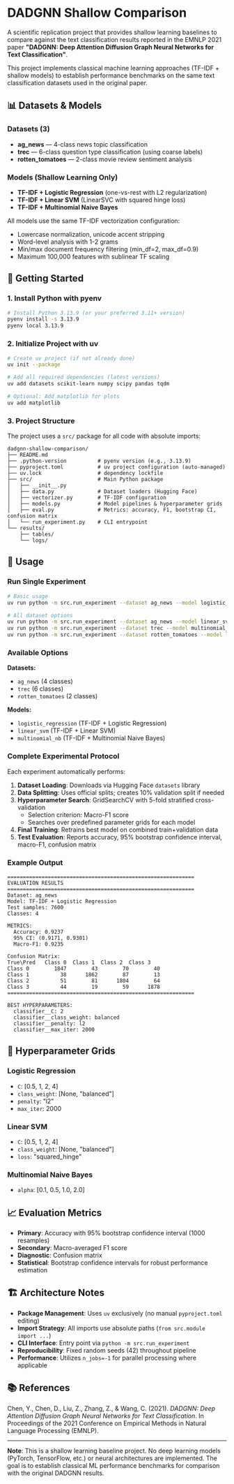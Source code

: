 # DADGNN Shallow Comparison

A scientific replication project that provides shallow learning baselines to compare against the text classification results reported in the EMNLP 2021 paper **"DADGNN: Deep Attention Diffusion Graph Neural Networks for Text Classification"**.

This project implements classical machine learning approaches (TF-IDF + shallow models) to establish performance benchmarks on the same text classification datasets used in the original paper.

## 📊 Datasets & Models

### Datasets (3)
- **ag_news** — 4-class news topic classification 
- **trec** — 6-class question type classification (using coarse labels)
- **rotten_tomatoes** — 2-class movie review sentiment analysis

### Models (Shallow Learning Only)
- **TF-IDF + Logistic Regression** (one-vs-rest with L2 regularization)
- **TF-IDF + Linear SVM** (LinearSVC with squared hinge loss)
- **TF-IDF + Multinomial Naive Bayes**

All models use the same TF-IDF vectorization configuration:
- Lowercase normalization, unicode accent stripping
- Word-level analysis with 1-2 grams
- Min/max document frequency filtering (min_df=2, max_df=0.9)
- Maximum 100,000 features with sublinear TF scaling

## 🚀 Getting Started

### 1. Install Python with pyenv

```bash
# Install Python 3.13.9 (or your preferred 3.11+ version)
pyenv install -s 3.13.9
pyenv local 3.13.9
```

### 2. Initialize Project with uv

```bash
# Create uv project (if not already done)
uv init --package

# Add all required dependencies (latest versions)
uv add datasets scikit-learn numpy scipy pandas tqdm

# Optional: Add matplotlib for plots
uv add matplotlib
```

### 3. Project Structure

The project uses a `src/` package for all code with absolute imports:

```
dadgnn-shallow-comparison/
├── README.md
├── .python-version          # pyenv version (e.g., 3.13.9)
├── pyproject.toml           # uv project configuration (auto-managed)
├── uv.lock                  # dependency lockfile
├── src/                     # Main Python package
│   ├── __init__.py
│   ├── data.py              # Dataset loaders (Hugging Face)
│   ├── vectorizer.py        # TF-IDF configuration
│   ├── models.py            # Model pipelines & hyperparameter grids
│   ├── eval.py              # Metrics: accuracy, F1, bootstrap CI, confusion matrix
│   └── run_experiment.py    # CLI entrypoint
└── results/
    ├── tables/
    └── logs/
```

## 🎯 Usage

### Run Single Experiment

```bash
# Basic usage
uv run python -m src.run_experiment --dataset ag_news --model logistic_regression

# All dataset options
uv run python -m src.run_experiment --dataset ag_news --model linear_svm
uv run python -m src.run_experiment --dataset trec --model multinomial_nb
uv run python -m src.run_experiment --dataset rotten_tomatoes --model logistic_regression
```

### Available Options

**Datasets:**
- `ag_news` (4 classes)
- `trec` (6 classes) 
- `rotten_tomatoes` (2 classes)

**Models:**
- `logistic_regression` (TF-IDF + Logistic Regression)
- `linear_svm` (TF-IDF + Linear SVM)
- `multinomial_nb` (TF-IDF + Multinomial Naive Bayes)

### Complete Experimental Protocol

Each experiment automatically performs:

1. **Dataset Loading**: Downloads via Hugging Face `datasets` library
2. **Data Splitting**: Uses official splits; creates 10% validation split if needed
3. **Hyperparameter Search**: GridSearchCV with 5-fold stratified cross-validation
   - Selection criterion: Macro-F1 score
   - Searches over predefined parameter grids for each model
4. **Final Training**: Retrains best model on combined train+validation data
5. **Test Evaluation**: Reports accuracy, 95% bootstrap confidence interval, macro-F1, confusion matrix

### Example Output

```
============================================================
EVALUATION RESULTS
============================================================
Dataset: ag_news
Model: TF-IDF + Logistic Regression
Test samples: 7600
Classes: 4

METRICS:
  Accuracy: 0.9237
  95% CI: (0.9171, 0.9301)
  Macro-F1: 0.9235

Confusion Matrix:
True\Pred   Class 0  Class 1  Class 2  Class 3
Class 0        1847        43        70        40
Class 1          38      1862        87        13  
Class 2          51        81      1804        64
Class 3          44        19        59      1878
============================================================

BEST HYPERPARAMETERS:
  classifier__C: 2
  classifier__class_weight: balanced
  classifier__penalty: l2
  classifier__max_iter: 2000
```

## 🔧 Hyperparameter Grids

### Logistic Regression
- `C`: [0.5, 1, 2, 4]
- `class_weight`: [None, "balanced"]  
- `penalty`: "l2"
- `max_iter`: 2000

### Linear SVM
- `C`: [0.5, 1, 2, 4]
- `class_weight`: [None, "balanced"]
- `loss`: "squared_hinge"

### Multinomial Naive Bayes  
- `alpha`: [0.1, 0.5, 1.0, 2.0]

## 📈 Evaluation Metrics

- **Primary**: Accuracy with 95% bootstrap confidence interval (1000 resamples)
- **Secondary**: Macro-averaged F1 score
- **Diagnostic**: Confusion matrix
- **Statistical**: Bootstrap confidence intervals for robust performance estimation

## 🏗️ Architecture Notes

- **Package Management**: Uses `uv` exclusively (no manual `pyproject.toml` editing)
- **Import Strategy**: All imports use absolute paths (`from src.module import ...`)  
- **CLI Interface**: Entry point via `python -m src.run_experiment`
- **Reproducibility**: Fixed random seeds (42) throughout pipeline
- **Performance**: Utilizes `n_jobs=-1` for parallel processing where applicable

## 📚 References

Chen, Y., Chen, D., Liu, Z., Zhang, Z., & Wang, C. (2021). *DADGNN: Deep Attention Diffusion Graph Neural Networks for Text Classification*. In Proceedings of the 2021 Conference on Empirical Methods in Natural Language Processing (EMNLP).

---

**Note**: This is a shallow learning baseline project. No deep learning models (PyTorch, TensorFlow, etc.) or neural architectures are implemented. The goal is to establish classical ML performance benchmarks for comparison with the original DADGNN results.
